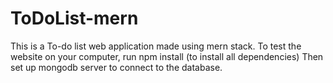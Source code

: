 # ToDoList-mern
This is a To-do list web application made using mern stack.
To test the website on your computer, run npm install (to install all dependencies)
Then set up mongodb server to connect to the database.
